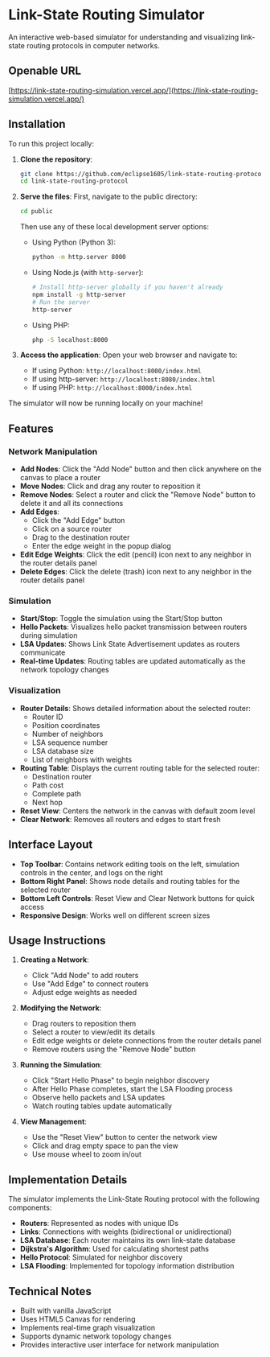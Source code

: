 # Link-State Routing Simulator

An interactive web-based simulator for understanding and visualizing link-state routing protocols in computer networks.

## Openable URL

[https://link-state-routing-simulation.vercel.app/](https://link-state-routing-simulation.vercel.app/)

## Installation

To run this project locally:

1. **Clone the repository**:
   ```bash
   git clone https://github.com/eclipse1605/link-state-routing-protocol.git
   cd link-state-routing-protocol
   ```

2. **Serve the files**:
   First, navigate to the public directory:
   ```bash
   cd public
   ```

   Then use any of these local development server options:

   - Using Python (Python 3):
     ```bash
     python -m http.server 8000
     ```

   - Using Node.js (with `http-server`):
     ```bash
     # Install http-server globally if you haven't already
     npm install -g http-server
     # Run the server
     http-server
     ```

   - Using PHP:
     ```bash
     php -S localhost:8000
     ```

3. **Access the application**:
   Open your web browser and navigate to:
   - If using Python: `http://localhost:8000/index.html`
   - If using http-server: `http://localhost:8080/index.html`
   - If using PHP: `http://localhost:8000/index.html`

The simulator will now be running locally on your machine!

## Features

### Network Manipulation

- **Add Nodes**: Click the "Add Node" button and then click anywhere on the canvas to place a router
- **Move Nodes**: Click and drag any router to reposition it
- **Remove Nodes**: Select a router and click the "Remove Node" button to delete it and all its connections
- **Add Edges**:
  - Click the "Add Edge" button
  - Click on a source router
  - Drag to the destination router
  - Enter the edge weight in the popup dialog
- **Edit Edge Weights**: Click the edit (pencil) icon next to any neighbor in the router details panel
- **Delete Edges**: Click the delete (trash) icon next to any neighbor in the router details panel

### Simulation

- **Start/Stop**: Toggle the simulation using the Start/Stop button
- **Hello Packets**: Visualizes hello packet transmission between routers during simulation
- **LSA Updates**: Shows Link State Advertisement updates as routers communicate
- **Real-time Updates**: Routing tables are updated automatically as the network topology changes

### Visualization

- **Router Details**: Shows detailed information about the selected router:
  - Router ID
  - Position coordinates
  - Number of neighbors
  - LSA sequence number
  - LSA database size
  - List of neighbors with weights
- **Routing Table**: Displays the current routing table for the selected router:
  - Destination router
  - Path cost
  - Complete path
  - Next hop
- **Reset View**: Centers the network in the canvas with default zoom level
- **Clear Network**: Removes all routers and edges to start fresh

## Interface Layout

- **Top Toolbar**: Contains network editing tools on the left, simulation controls in the center, and logs on the right
- **Bottom Right Panel**: Shows node details and routing tables for the selected router
- **Bottom Left Controls**: Reset View and Clear Network buttons for quick access
- **Responsive Design**: Works well on different screen sizes

## Usage Instructions

1. **Creating a Network**:
   - Click "Add Node" to add routers
   - Use "Add Edge" to connect routers
   - Adjust edge weights as needed

2. **Modifying the Network**:
   - Drag routers to reposition them
   - Select a router to view/edit its details
   - Edit edge weights or delete connections from the router details panel
   - Remove routers using the "Remove Node" button

3. **Running the Simulation**:
   - Click "Start Hello Phase" to begin neighbor discovery
   - After Hello Phase completes, start the LSA Flooding process
   - Observe hello packets and LSA updates
   - Watch routing tables update automatically

4. **View Management**:
   - Use the "Reset View" button to center the network view
   - Click and drag empty space to pan the view
   - Use mouse wheel to zoom in/out

## Implementation Details

The simulator implements the Link-State Routing protocol with the following components:

- **Routers**: Represented as nodes with unique IDs
- **Links**: Connections with weights (bidirectional or unidirectional)
- **LSA Database**: Each router maintains its own link-state database
- **Dijkstra's Algorithm**: Used for calculating shortest paths
- **Hello Protocol**: Simulated for neighbor discovery
- **LSA Flooding**: Implemented for topology information distribution

## Technical Notes

- Built with vanilla JavaScript
- Uses HTML5 Canvas for rendering
- Implements real-time graph visualization
- Supports dynamic network topology changes
- Provides interactive user interface for network manipulation